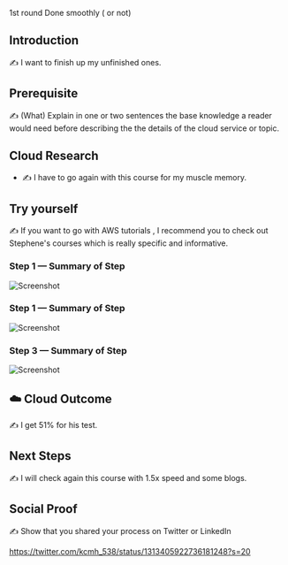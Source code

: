 1st round Done smoothly ( or not)

## Introduction

✍️ I want to finish up my unfinished ones.

## Prerequisite

✍️ (What) Explain in one or two sentences the base knowledge a reader would need before describing the the details of the cloud service or topic.


## Cloud Research

- ✍️ I have to go again with this course for my muscle memory.

## Try yourself

✍️ If you want to go with AWS tutorials , I recommend you to check out Stephene's courses which is really specific and informative.

### Step 1 — Summary of Step

![Screenshot](https://via.placeholder.com/500x300)

### Step 1 — Summary of Step

![Screenshot](https://via.placeholder.com/500x300)

### Step 3 — Summary of Step

![Screenshot](https://via.placeholder.com/500x300)

## ☁️ Cloud Outcome

✍️ I get 51% for his test.

## Next Steps

✍️ I will check again this course with 1.5x speed and some blogs.

## Social Proof

✍️ Show that you shared your process on Twitter or LinkedIn

https://twitter.com/kcmh_538/status/1313405922736181248?s=20
